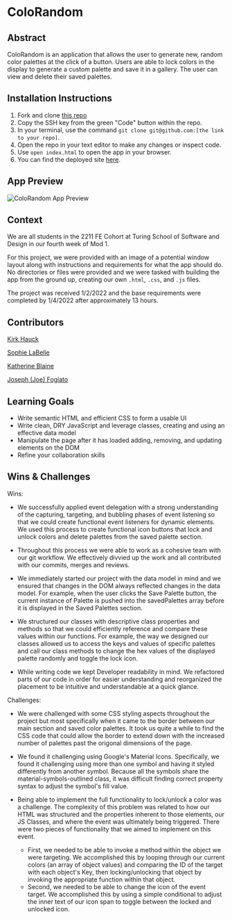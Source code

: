 # ColoRandom

## Abstract
[//]: <>
ColoRandom is an application that allows the user to generate new, random color palettes at the click of a button. Users are able to lock colors in the display to generate a custom palette and save it in a gallery. The user can view and delete their saved palettes.

## Installation Instructions
[//]: <>
1. Fork and clone [this repo](https://github.com/sophielabelle/coloRandom)
1. Copy the SSH key from the green "Code" button within the repo.
1. In your terminal, use the command `git clone git@github.com:[the link to your repo]`.
1. Open the repo in your text editor to make any changes or inspect code.
1. Use `open index.html` to open the app in your browser.
1. You can find the deployed site [here](https://sophielabelle.github.io/coloRandom/).

## App Preview
[//]: <>
![ColoRandom App Preview](https://media.giphy.com/media/YdLUitmrBiHLbHTKUd/giphy.gif)
<!-- Coming soon to Blu-Ray and DVD -->

## Context
[//]: <>
We are all students in the 2211 FE Cohort at Turing School of Software and Design in our fourth week of Mod 1.

For this project, we were provided with an image of a potential window layout along with instructions and requirements for what the app should do. No directories or files were provided and we were tasked with building the app from the ground up, creating our own `.html`, `.css`, and `.js` files.

The project was received 1/2/2022 and the base requirements were completed by 1/4/2022 after approximately 13 hours.

## Contributors
[//]: <>
[Kirk Hauck](https://github.com/kirkhauck)

[Sophie LaBelle](https://github.com/sophielabelle)

[Katherine Blaine](https://github.com/KatherineBlaine)

[Joseph (Joe) Fogiato](https://gist.github.com/jfogiato)

## Learning Goals
[//]: <>
- Write semantic HTML and efficient CSS to form a usable UI
- Write clean, DRY JavaScript and leverage classes, creating and using an effective data model
- Manipulate the page after it has loaded adding, removing, and updating elements on the DOM
- Refine your collaboration skills

## Wins & Challenges
[//]: <>
Wins:
- We successfully applied event delegation with a strong understanding of the capturing, targeting, and bubbling phases of event listening so that we could create functional event listeners for dynamic elements. We used this process to create functional icon buttons that lock and unlock colors and delete palettes from the saved palette section.

- Throughout this process we were able to work as a cohesive team with our git workflow. We effectively divvied up the work and all contributed with our commits, merges and reviews.  

- We immediately started our project with the data model in mind and we ensured that changes in the DOM always reflected changes in the data model. For example, when the user clicks the Save Palette button, the current instance of Palette is pushed into the savedPalettes array before it is displayed in the Saved Palettes section.

- We structured our classes with descriptive class properties and methods so that we could efficiently reference and compare these values within our functions. For example, the way we designed our classes allowed us to access the keys and values of specific palettes and call our class methods to change the hex values of the displayed palette randomly and toggle the lock icon.

- While writing code we kept Developer readability in mind. We refactored parts of our code in order for easier understanding and reorganized the placement to be intuitive and understandable at a quick glance.

Challenges:
- We were challenged with some CSS styling aspects throughout the project but most specifically when it came to the border between our main section and saved color palettes. It took us quite a while to find the CSS code that could allow the border to extend down with the increased number of palettes past the origonal dimensions of the page.  

- We found it challenging using Google's Material Icons. Specifically, we found it challenging using more than one symbol and having it styled differently from another symbol. Because all the symbols share the material-symbols-outlined class, it was difficult finding correct property syntax to adjust the symbol's fill value.

- Being able to implement the full functionality to lock/unlock a color was a challenge. The complexity of this problem was related to how our HTML was structured and the properties inherent to those elements, our JS Classes, and where the event was ultimately being triggered. There were two pieces of functionality that we aimed to implement on this event.
  - First, we needed to be able to invoke a method within the object we were targeting. We accomplished this by looping through our current colors (an array of object values) and comparing the ID of the target with each object's Key, then locking/unlocking that object by invoking the appropriate function within that object.
  - Second, we needed to be able to change the icon of the event target. We accomplished this by using a simple conditional to adjust the inner text of our icon span to toggle between the locked and unlocked icon.


